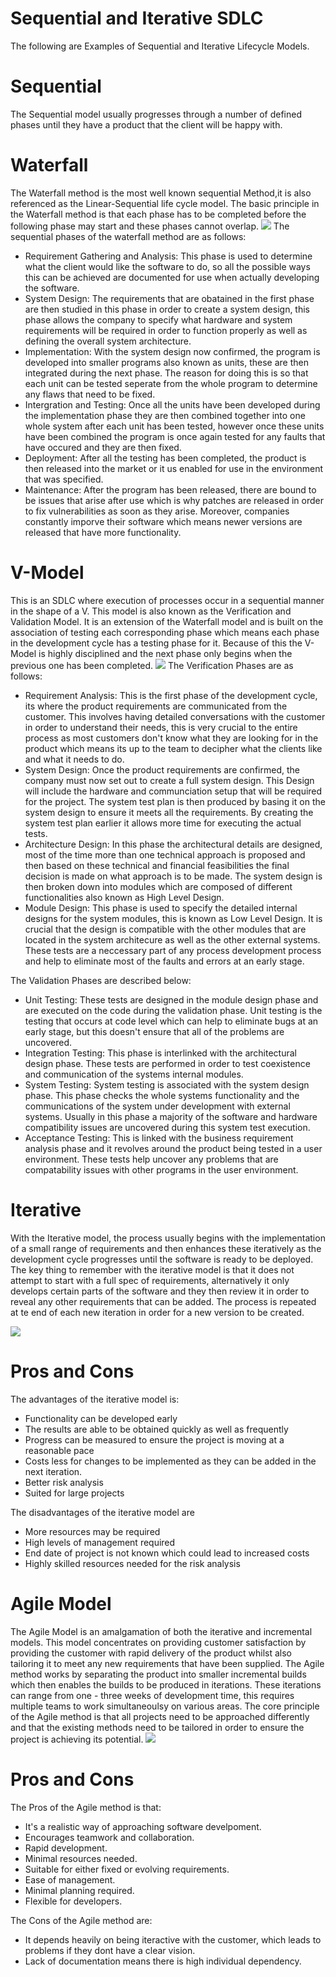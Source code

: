 # Sequential and Iterative SDLC




The following are Examples of Sequential and Iterative Lifecycle Models.

# Sequential
The Sequential model usually progresses through a number of defined phases until they have a product that the client will be happy with.
# Waterfall
The Waterfall method is the most well known sequential Method,it is also referenced as the Linear-Sequential life cycle model. The basic principle in the Waterfall method is that each phase has to be completed before the following phase may start and these phases cannot overlap.
![](https://www.tutorialspoint.com/sdlc/images/sdlc_waterfall_model.jpg)
The sequential phases of the waterfall method are as follows:
* Requirement Gathering and Analysis:
This phase is used to determine what the client would like the software to do, so all the possible ways this can be achieved are documented for use when actually developing the software.
* System Design:
The requirements that are obatained in the first phase are then studied in this phase in order to create a system design, this phase allows the company to specify what hardware and system requirements will be required in order to function properly as well as defining the overall system architecture.
* Implementation:
With the system design now confirmed, the program is developed into smaller programs also known as units, these are then integrated during the next phase. The reason for doing this is so that each unit can be tested seperate from the whole program to determine any flaws that need to be fixed.
* Intergration and Testing:
Once all the units have been developed during the implementation phase they are then combined together into one whole system after each unit has been tested, however once these units have been combined the program is once again tested for any faults that have occured and they are then fixed.
* Deployment:
After all the testing has been completed, the product is then released into the market or it us enabled for use in the environment that was specified.
* Maintenance:
After the program has been released, there are bound to be issues that arise after use which is why patches are released in order to fix vulnerabilities as soon as they arise. Moreover, companies constantly imporve their software which means newer versions are released that have more functionality.
# V-Model
This is an SDLC where execution of processes occur in a sequential manner in the shape of a V. This model is also known as the Verification and Validation Model. It is an extension of the Waterfall model and is built on the association of testing each corresponding phase which means each phase in the development cycle has a testing phase for it. Because of this the V-Model is highly disciplined and the next phase only begins when the previous one has been completed. ![](https://www.tutorialspoint.com/sdlc/images/sdlc_v_model.jpg)
The Verification Phases are as follows:
* Requirement Analysis:
This is the first phase of the development cycle, its where the product requirements are communicated from the customer. This involves having detailed conversations with the customer in order to understand their needs, this is very crucial to the entire process as most customers don't know what they are looking for in the product which means its up to the team to decipher what the clients like and what it needs to do.
* System Design:
Once the product requirements are confirmed, the company must now set out to create a full system design. This Design will include the hardware and communciation setup that will be required for the project. The system test plan is then produced by basing it on the system design to ensure it meets all the requirements. By creating the system test plan earlier it allows more time for executing the actual tests.
* Architecture Design:
In this phase the architectural details are designed, most of the time more than one technical approach is proposed and then based on these technical and financial feasibilities the final decision is made on what approach is to be made. The system design is then broken down into modules which are composed of different functionalities also known as High Level Design. 
* Module Design:
This phase is used to specify the detailed internal designs for the system modules, this is known as Low Level Design. It is crucial that the design is compatible with the other modules that are located in the system architecure as well as the other external systems. These tests are a neccessary part of any process development process and help to eliminate most of the faults and errors at an early stage.

The Validation Phases are described below:
* Unit Testing:
These tests are designed in the module design phase and are executed on the code during the validation phase. Unit testing is the testing that occurs at code level which can help to eliminate bugs at an early stage, but this doesn't ensure that all of the problems are uncovered.
* Integration Testing:
This phase is interlinked with the architectural design phase. These tests are performed in order to test coexistence and communication of the systems internal modules.
* System Testing:
System testing is associated with the system design phase. This phase checks the whole systems functionality and the communications of the system under development with external systems. Usually in this phase a majority of the software and hardware compatibility issues are uncovered during this system test execution.
* Acceptance Testing:
This is linked with the business requirement analysis phase and it revolves around the product being tested in a user environment. These tests help uncover any problems that are compatability issues with other programs in the user environment. 
# Iterative
With the Iterative model, the process usually begins with the implementation of a small range of requirements and then enhances these iteratively as the development cycle progresses until the software is ready to be deployed. The key thing to remember with the iterative model is that it does not attempt to start with a full spec of requirements, alternatively it only develops certain parts of the software and they then review it in order to reveal any other requirements that can be added. The process is repeated at te end of each new iteration in order for a new version to be created.

![](https://www.tutorialspoint.com/sdlc/images/sdlc_iterative_model.jpg)
# Pros and Cons
The advantages of the iterative model is:
* Functionality can be developed early
* The results are able to be obtained quickly as well as frequently
* Progress can be measured to ensure the project is moving at a reasonable pace
* Costs less for changes to be implemented as they can be added in the next iteration.
* Better risk analysis
* Suited for large projects

The disadvantages of the iterative model are
* More resources may be required
* High levels of management required
* End date of project is not known which could lead to increased costs
* Highly skilled resources needed for the risk analysis

# Agile Model
The Agile Model is an amalgamation of both the iterative and incremental models. This model concentrates on providing customer satisfaction by providing the customer with rapid delivery of the product whilst also tailoring it to meet any new requirements that have been supplied. The Agile method works by separating the product into smaller incremental builds which then enables the builds to be produced in iterations. These iterations can range from one - three weeks of development time, this requires multiple teams to work simultaneoulsy on various areas.
The core principle of the Agile method is that all projects need to be approached differently and that the existing methods need to be tailored in order to ensure the project is achieving its potential.
![](https://www.tutorialspoint.com/sdlc/images/sdlc_agile_model.jpg)
# Pros and Cons
The Pros of the Agile method is that:
* It's a realistic way of approaching software develpoment.
* Encourages teamwork and collaboration.
* Rapid development.
* Minimal resources needed.
* Suitable for either fixed or evolving requirements.
* Ease of management.
* Minimal planning required.
* Flexible for developers.

The Cons of the Agile method are:
* It depends heavily on being iteractive with the customer, which leads to problems if they dont have a clear vision.
* Lack of documentation means there is high individual dependency.
